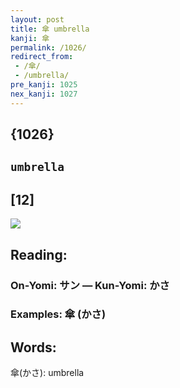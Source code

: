 ```yaml
---
layout: post
title: 傘 umbrella
kanji: 傘
permalink: /1026/
redirect_from:
 - /傘/
 - /umbrella/
pre_kanji: 1025
nex_kanji: 1027
---
```


## {1026}

## `umbrella`

## [12]

<div class="stroke"><img src="E58298.png" /></div>

## Reading:

### On-Yomi: サン &mdash; Kun-Yomi: かさ

### Examples: 傘 (かさ)

## Words:

傘(かさ): umbrella
